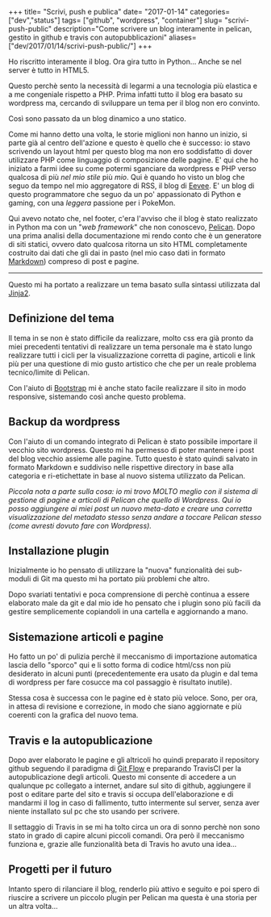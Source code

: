 +++
title= "Scrivi, push e publica"
date= "2017-01-14"
categories= ["dev","status"]
tags= ["github", "wordpress", "container"]
slug= "scrivi-push-public"
description="Come scrivere un blog interamente in pelican, gestito in github e travis con autopubblicazioni"
aliases= ["dev/2017/01/14/scrivi-push-public/"]
+++

Ho riscritto interamente il blog. Ora gira tutto in Python... Anche se nel server è tutto in HTML5.

Questo perchè sento la necessità di legarmi a una tecnologia più elastica e a me congeniale rispetto a PHP. Prima infatti tutto il blog era basato su wordpress ma, cercando di sviluppare un tema per il blog non ero convinto.

Così sono passato da un blog dinamico a uno statico.
<!--more-->

Come mi hanno detto una volta, le storie miglioni non hanno un inizio, si parte già al centro dell'azione e questo è quello che è successo: io stavo scrivendo un layout html per questo blog ma non ero soddisfatto di dover utilizzare PHP come linguaggio di composizione delle pagine. E' qui che ho iniziato a farmi idee su come potermi sganciare da wordpress e PHP verso qualcosa di più _nel mio stile_ più _mio_. Qui è quando ho visto un blog che seguo da tempo nel mio aggregatore di RSS, il blog di [Eevee](https://eev.ee/). E' un blog di questo programmatore che seguo da un po' appassionato di Python e gaming, con una _leggera_ passione per i PokeMon.

Qui avevo notato che, nel footer, c'era l'avviso che il blog è stato realizzato in Python ma con un "_web framework_" che non conoscevo, [Pelican](http://docs.getpelican.com/en/stable/#).
Dopo una prima analisi della documentazione mi rendo conto che è un generatore di siti statici, ovvero dato qualcosa ritorna un sito HTML completamente costruito dai dati che gli dai in pasto (nel mio caso dati in formato [Markdown](https://it.wikipedia.org/wiki/Markdown)) compreso di post e pagine.
* * *
Questo mi ha portato a realizzare un tema basato sulla sintassi utilizzata dal [Jinja2](http://jinja.pocoo.org/docs/dev/).

## Definizione del tema
Il tema in se non è stato difficile da realizzare, molto css era già pronto da miei precedenti tentativi di realizzare un tema personale ma è stato lungo realizzare tutti i cicli per la visualizzazione corretta di pagine, articoli e link più per una questione di mio gusto artistico che che per un reale problema tecnico/limite di Pelican.

Con l'aiuto di [Bootstrap](http://getbootstrap.com/) mi è anche stato facile realizzare il sito in modo responsive, sistemando così anche questo problema.

## Backup da wordpress
Con l'aiuto di un comando integrato di Pelican è stato possibile importare il vecchio sito wordpress. Questo mi ha permesso di poter mantenere i post del blog vecchio assieme alle pagine. Tutto questo è stato quindi salvato in formato Markdown e suddiviso nelle rispettive directory in base alla categoria e ri-etichettate in base al nuovo sistema utilizzato da Pelican.

_Piccola nota a parte sulla cosa: io mi trovo MOLTO meglio con il sistema di gestione di pagine e articoli di Pelican che quello di Wordpress. Qui io posso aggiungere ai miei post un nuovo meta-dato e creare una corretta visualizzazione del metadato stesso senza andare a toccare Pelican stesso (come avresti dovuto fare con Wordpress)._

## Installazione plugin
Inizialmente io ho pensato di utilizzare la "nuova" funzionalità dei sub-moduli di Git ma questo mi ha portato più problemi che altro.

Dopo svariati tentativi e poca comprensione di perchè continua a essere elaborato male da git e dal mio ide ho pensato che i plugin sono più facili da gestire semplicemente copiandoli in una cartella e aggiornando a mano.

## Sistemazione articoli e pagine
Ho fatto un po' di pulizia perchè il meccanismo di importazione automatica lascia dello "sporco" qui e li sotto forma di codice html/css non più desiderato in alcuni punti (precedentemente era usato da plugin e dal tema di wordpress per fare cosucce ma col passaggio è risultato inutile).

Stessa cosa è successa con le pagine ed è stato più veloce. Sono, per ora, in attesa di revisione e correzione, in modo che siano aggiornate e più coerenti con la grafica del nuovo tema.

## Travis e la autopublicazione
Dopo aver elaborato le pagine e gli altricoli ho quindi preparato il repository github seguendo il paradigma di [Git Flow](http://danielkummer.github.io/git-flow-cheatsheet/) e preparando TravisCI per la autopublicazione degli articoli. Questo mi consente di accedere a un qualunque pc collegato a internet, andare sul sito di github, aggiungere il post o editare parte del sito e travis si occupa dell'elaborazione e di mandarmi il log in caso di fallimento, tutto intermente sul server, senza aver niente installato sul pc che sto usando per scrivere.

Il settaggio di Travis in se mi ha tolto circa un ora di sonno perchè non sono stato in grado di capire alcuni piccoli comandi. Ora però il meccanismo funziona e, grazie alle funzionalità beta di Travis ho avuto una idea...

## Progetti per il futuro
Intanto spero di rilanciare il blog, renderlo più attivo e seguito e poi spero di riuscire a scrivere un piccolo plugin per Pelican ma questa è una storia per un altra volta...
